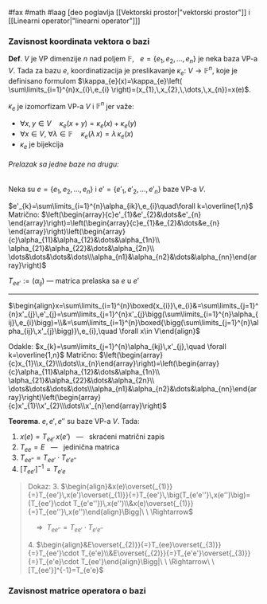 #fax #math #laag [deo poglavlja [[Vektorski prostor|"vektorski prostor"]] i [[Linearni operator|"linearni operator"]]]
$\:$

### Zavisnost koordinata vektora o bazi

**Def**. $V$ je VP dimenzije $n$ nad poljem $\mathbb{F}$, $\:$ $e=\{ e_{1},\,e_{2},\,\dots,\,e_{n} \}$ je neka baza VP-a $V$. Tada za bazu $e$, koordinatizacija je preslikavanje $\kappa_{e}:\ V\to \mathbb{F}^{n}$, koje je definisano formulom $\kappa_{e}(x)=\kappa_{e}\left( \sum\limits_{i=1}^{n}x_{i}\,e_{i} \right)=(x_{1},\,x_{2},\,\dots,\,x_{n})=x(e)$.

$\kappa_{e}$ je izomorfizam VP-a $V$ i $\mathbb{F}^{n}$ jer važe:
- $\forall x,\,y\in V\quad \kappa_{e}(x+y)=\kappa_{e}(x)+\kappa_{e}(y)$
- $\forall x\in V,\ \forall \lambda\in \mathbb{F}\quad \kappa_{e}(\lambda\,x)=\lambda\,\kappa_{e}(x)$
- $\kappa_{e}$ je bijekcija

###### Prelazak sa jedne baze na drugu:
Neka su $e= \{e_{1},\,e_{2},\,\dots,\,e_{n}\}$ i $e'= \{e'_{1},\,e'_{2},\,\dots,\,e'_{n}\}$ baze VP-a $V$.

$e'_{k}=\sum\limits_{i=1}^{n}\alpha_{ik}\,e_{i}\quad\forall k=\overline{1,n}$
Matrično:
$\left(\begin{array}{c}e'_{1}&e'_{2}&\dots&e'_{n}  \end{array}\right)=\left(\begin{array}{c}e_{1}&e_{2}&\dots&e_{n}  \end{array}\right)\left(\begin{array}{c}\alpha_{11}&\alpha_{12}&\dots&\alpha_{1n}\\ \alpha_{21}&\alpha_{22}&\dots&\alpha_{2n}\\ \dots&\dots&\dots&\dots\\\alpha_{n1}&\alpha_{n2}&\dots&\alpha_{nn}\end{array}\right)$

$T_{ee'}:=(\alpha_{ij})$ — matrica prelaska sa $e$ u $e'$
$\:$
___
$\begin{align}x=\sum\limits_{i=1}^{n}\boxed{x_{i}}\,e_{i}&=\sum\limits_{j=1}^{n}x'_{j}\,e'_{j}=\sum\limits_{j=1}^{n}x'_{j}\bigg(\sum\limits_{i=1}^{n}\alpha_{ij}\,e_{i}\bigg)=\\&=\sum\limits_{i=1}^{n}\boxed{\bigg(\sum\limits_{j=1}^{n}\alpha_{ij}\,x'_{j}\bigg)}\,e_{i},\quad \forall x\in V\end{align}$

Odakle: $x_{k}=\sum\limits_{j=1}^{n}\alpha_{kj}\,x'_{j},\quad \forall k=\overline{1,n}$
Matrično:
$\left(\begin{array}{c}x_{1}\\x_{2}\\\dots\\x_{n}\end{array}\right)=\left(\begin{array}{c}\alpha_{11}&\alpha_{12}&\dots&\alpha_{1n}\\ \alpha_{21}&\alpha_{22}&\dots&\alpha_{2n}\\ \dots&\dots&\dots&\dots\\\alpha_{n1}&\alpha_{n2}&\dots&\alpha_{nn}\end{array}\right)\left(\begin{array}{c}x'_{1}\\x'_{2}\\\dots\\x'_{n}\end{array}\right)$
$\:$

**Teorema**. $e,\,e',\,e''$ su baze VP-a $V$. Tada:
1. $x(e)=T_{ee'}\,x(e')\ \:$ — $\ \:$skraćeni matrični zapis
2. $T_{ee} = E\ \:$ — $\ \:$jedinična matrica
3. $T_{ee''}=T_{ee'}\cdot T_{e'e''}$
4. $[T_{ee'}]^{-1}=T_{e'e}$

> Dokaz:
> 3\. $\begin{align}&x(e)\overset{_{1)}}{=}T_{ee'}\,x(e')\overset{_{1)}}{=}T_{ee'}\,\big(T_{e'e''}\,x(e'')\big)=(T_{ee'}\cdot T_{e'e''})\,x(e'')\\&x(e)\overset{_{1)}}{=}T_{ee''}\,x(e'')\end{align}\Bigg|\ \ \Rightarrow$
>    
>    $\quad\Rightarrow\ \ T_{ee''}=T_{ee'}\cdot T_{e'e''}$
>    
>    4\. $\begin{align}&E\overset{_{2)}}{=}T_{ee}\overset{_{3)}}{=}T_{ee'}\cdot T_{e'e}\\&E\overset{_{2)}}{=}T_{e'e'}\overset{_{3)}}{=}T_{e'e}\cdot T_{ee'}\end{align}\Bigg|\ \ \Rightarrow\ \ [T_{ee'}]^{-1}=T_{e'e}$


### Zavisnost matrice operatora o bazi